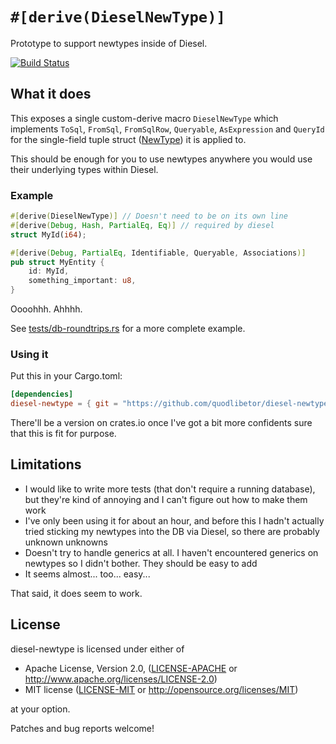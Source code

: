 # `#[derive(DieselNewType)]`

Prototype to support newtypes inside of Diesel.

[![Build Status](https://travis-ci.org/quodlibetor/diesel-newtype.svg?branch=master)](https://travis-ci.org/quodlibetor/diesel-newtype)

## What it does

This exposes a single custom-derive macro `DieselNewType` which implements
`ToSql`, `FromSql`, `FromSqlRow`, `Queryable`, `AsExpression` and `QueryId` for
the single-field tuple struct ([NewType][]) it is applied to.

This should be enough for you to use newtypes anywhere you would use their
underlying types within Diesel.

[NewType]: https://aturon.github.io/features/types/newtype.html

### Example

```rust
#[derive(DieselNewType)] // Doesn't need to be on its own line
#[derive(Debug, Hash, PartialEq, Eq)] // required by diesel
struct MyId(i64);

#[derive(Debug, PartialEq, Identifiable, Queryable, Associations)]
pub struct MyEntity {
    id: MyId,
    something_important: u8,
}
```

Oooohhh. Ahhhh.

See [tests/db-roundtrips.rs](tests/db-roundtrips.rs) for a more
complete example.

### Using it

Put this in your Cargo.toml:

```toml
[dependencies]
diesel-newtype = { git = "https://github.com/quodlibetor/diesel-newtype" }
```

There'll be a version on crates.io once I've got a bit more confidents sure
that this is fit for purpose.

## Limitations

* I would like to write more tests (that don't require a running database), but
  they're kind of annoying and I can't figure out how to make them work
* I've only been using it for about an hour, and before this I hadn't actually
  tried sticking my newtypes into the DB via Diesel, so there are probably
  unknown unknowns
* Doesn't try to handle generics at all. I haven't encountered generics on
  newtypes so I didn't bother. They should be easy to add
* It seems almost... too... easy...

That said, it does seem to work.

## License

diesel-newtype is licensed under either of

 * Apache License, Version 2.0, ([LICENSE-APACHE](LICENSE-APACHE) or
   http://www.apache.org/licenses/LICENSE-2.0)
 * MIT license ([LICENSE-MIT](LICENSE-MIT) or
   http://opensource.org/licenses/MIT)

at your option.

Patches and bug reports welcome!
